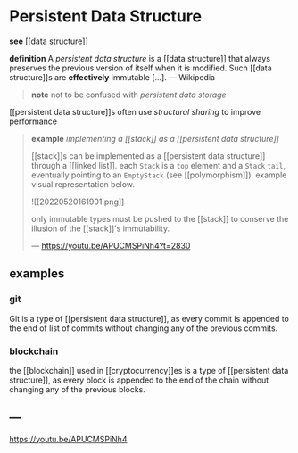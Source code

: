 # Persistent Data Structure

**see** [[data structure]]

**definition** A _persistent data structure_ is a [[data structure]] that always preserves the previous version of itself when it is modified. Such [[data structure]]s are **effectively** immutable [...]. &mdash; Wikipedia

> **note** not to be confused with _persistent data storage_

[[persistent data structure]]s often use _structural sharing_ to improve performance

> **example** _implementing a [[stack]] as a [[persistent data structure]]_
>
> [[stack]]s can be implemented as a [[persistent data structure]] through a [[linked list]]. each `Stack` is a `top` element and a `Stack` `tail`, eventually pointing to an `EmptyStack` (see [[polymorphism]]). example visual representation below.
>
> ![[20220520161901.png]]
>
> only immutable types must be pushed to the [[stack]] to conserve the illusion of the [[stack]]'s immutability.
>
> &mdash; <https://youtu.be/APUCMSPiNh4?t=2830>

## examples

### git

Git is a type of [[persistent data structure]], as every commit is appended to the end of list of commits without changing any of the previous commits.

### blockchain

the [[blockchain]] used in [[cryptocurrency]]es is a type of [[persistent data structure]], as every block is appended to the end of the chain without changing any of the previous blocks.

## &mdash;

<https://youtu.be/APUCMSPiNh4>
